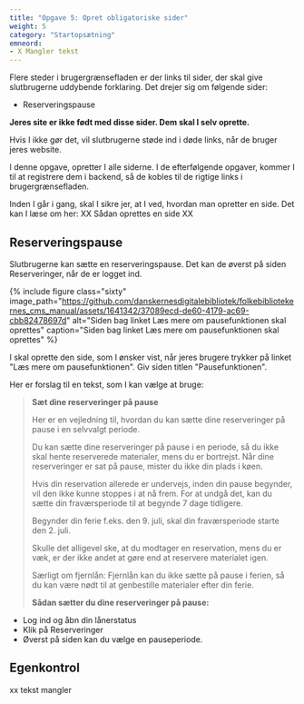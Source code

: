 ```yaml
---
title: "Opgave 5: Opret obligatoriske sider"
weight: 5
category: "Startopsætning"
emneord:
- X Mangler tekst
---
```


Flere steder i brugergrænsefladen er der links til sider, der skal give slutbrugerne uddybende forklaring.
Det drejer sig om følgende sider:
- Reserveringspause

**Jeres site er ikke født med disse sider. Dem skal I selv oprette.** 

Hvis I ikke gør det, vil slutbrugerne støde ind i døde links, når de bruger jeres website.

I denne opgave, opretter I alle siderne. I de efterfølgende opgaver, kommer I til at registrere dem i backend, så de kobles til de rigtige links i brugergrænsefladen.

Inden I går i gang, skal I sikre jer, at I ved, hvordan man opretter en side. Det kan I læse om her: XX Sådan oprettes en side XX


## Reserveringspause
Slutbrugerne kan sætte en reserveringspause. Det kan de øverst på siden Reserveringer, når de er logget ind.

{% include figure class="sixty" image_path="https://github.com/danskernesdigitalebibliotek/folkebibliotekernes_cms_manual/assets/1641342/37089ecd-de60-4179-ac69-cbb82478697d" alt="Siden bag linket Læs mere om pausefunktionen skal oprettes" caption="Siden bag linket Læs mere om pausefunktionen skal oprettes" %} 

I skal oprette den side, som I ønsker vist, når jeres brugere trykker på linket "Læs mere om pausefunktionen". Giv siden titlen "Pausefunktionen".

Her er forslag til en tekst, som I kan vælge at bruge:

> **Sæt dine reserveringer på pause**
> 
> Her er en vejledning til, hvordan du kan sætte dine reserveringer på pause i en selvvalgt periode.
>
> Du kan sætte dine reserveringer på pause i en periode, så du ikke skal hente reserverede materialer, mens du er bortrejst. Når dine reserveringer er sat på pause, mister du ikke din plads i køen.
> 
> Hvis din reservation allerede er undervejs, inden din pause begynder, vil den ikke kunne stoppes i at nå frem. For at undgå det, kan du sætte din fraværsperiode til at begynde 7 dage tidligere.
>
> Begynder din ferie f.eks. den 9. juli, skal din fraværsperiode starte den 2. juli.
>
> Skulle det alligevel ske, at du modtager en reservation, mens du er væk, er der ikke andet at gøre end at reservere materialet igen. 
>
> Særligt om fjernlån:
> Fjernlån kan du ikke sætte på pause i ferien, så du kan være nødt til at genbestille materialer efter din ferie.
>
> **Sådan sætter du dine reserveringer på pause:**
- Log ind og åbn din lånerstatus
- Klik på Reserveringer
- Øverst på siden kan du vælge en pauseperiode.




## Egenkontrol
xx tekst mangler
